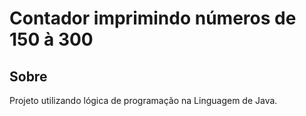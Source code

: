 <h1>Contador imprimindo números de 150 à 300</h1>

<h2>Sobre</h2>
<p>Projeto utilizando lógica de programação na Linguagem de Java.</p>
